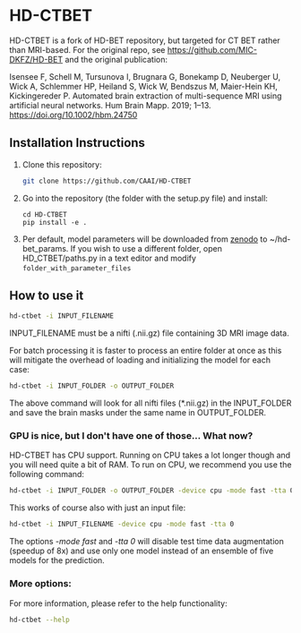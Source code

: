 # HD-CTBET

HD-CTBET is a fork of HD-BET repository, but targeted for CT BET rather than MRI-based. For the original repo, see https://github.com/MIC-DKFZ/HD-BET and the original publication:

Isensee F, Schell M, Tursunova I, Brugnara G, Bonekamp D, Neuberger U, Wick A, Schlemmer HP, Heiland S, Wick W,
Bendszus M, Maier-Hein KH, Kickingereder P. Automated brain extraction of multi-sequence MRI using artificial neural
networks. Hum Brain Mapp. 2019; 1–13. https://doi.org/10.1002/hbm.24750


## Installation Instructions

1) Clone this repository:
    ```bash
    git clone https://github.com/CAAI/HD-CTBET
    ```
2) Go into the repository (the folder with the setup.py file) and install:
    ```
    cd HD-CTBET
    pip install -e .
    ```
3) Per default, model parameters will be downloaded from [zenodo](https://zenodo.org/record/7970359) to ~/hd-bet_params. If you wish to use a different folder, open
HD_CTBET/paths.py in a text editor and modify ```folder_with_parameter_files```


## How to use it

```bash
hd-ctbet -i INPUT_FILENAME
```

INPUT_FILENAME must be a nifti (.nii.gz) file containing 3D MRI image data.

For batch processing it is faster to process an entire folder at once as this will mitigate the overhead of loading
and initializing the model for each case:

```bash
hd-ctbet -i INPUT_FOLDER -o OUTPUT_FOLDER
```

The above command will look for all nifti files (*.nii.gz) in the INPUT_FOLDER and save the brain masks under the same name
in OUTPUT_FOLDER.

### GPU is nice, but I don't have one of those... What now?

HD-CTBET has CPU support. Running on CPU takes a lot longer though and you will need quite a bit of RAM. To run on CPU,
we recommend you use the following command:

```bash
hd-ctbet -i INPUT_FOLDER -o OUTPUT_FOLDER -device cpu -mode fast -tta 0
```
This works of course also with just an input file:

```bash
hd-ctbet -i INPUT_FILENAME -device cpu -mode fast -tta 0
```

The options *-mode fast* and *-tta 0* will disable test time data augmentation (speedup of 8x) and use only one model instead of an ensemble of five models
for the prediction.

### More options:
For more information, please refer to the help functionality:

```bash
hd-ctbet --help
```
